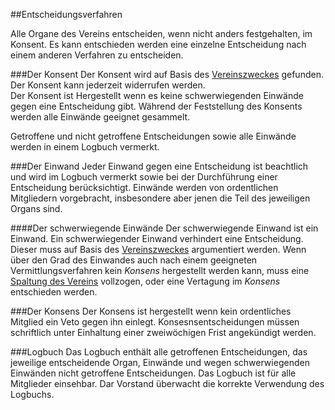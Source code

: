 ##Entscheidungsverfahren

Alle Organe des Vereins entscheiden, wenn nicht anders festgehalten, im Konsent. Es kann entschieden werden eine einzelne Entscheidung nach einem anderen Verfahren zu entscheiden.

###Der Konsent
Der Konsent wird auf Basis des [Vereinszweckes](2-Zweck.md) gefunden. Der Konsent kann jederzeit widerrufen werden.  
Der Konsent ist Hergestellt wenn es keine schwerwiegenden Einwände gegen eine Entscheidung gibt. Während der Feststellung des Konsents werden alle Einwände geeignet gesammelt.

Getroffene und nicht getroffene Entscheidungen sowie alle Einwände werden in einem Logbuch vermerkt.

###Der Einwand
Jeder Einwand gegen eine Entscheidung ist beachtlich und wird im Logbuch vermerkt sowie bei der Durchführung einer Entscheidung berücksichtigt. Einwände werden von ordentlichen Mitgliedern vorgebracht, insbesondere aber jenen die Teil des jeweiligen Organs sind.

####Der schwerwiegende Einwände
Der schwerwiegende Einwand ist ein Einwand. Ein schwerwiegender Einwand verhindert eine Entscheidung. Dieser muss auf Basis des [Vereinszweckes](2-Zweck.md) argumentiert werden. Wenn über den Grad des Einwandes auch nach einem geeigneten Vermittlungsverfahren kein *Konsens* hergestellt werden kann, muss eine [Spaltung des Vereins](x-Spaltung_des_Vereins.md) vollzogen, oder eine Vertagung im *Konsens* entschieden werden.

###Der Konsens
Der Konsens ist hergestellt wenn kein ordentliches Mitglied ein Veto gegen ihn einlegt. Konsesnsentscheidungen müssen schriftlich unter Einhaltung einer zweiwöchigen Frist angekündigt werden.

###Logbuch
Das Logbuch enthält alle getroffenen Entscheidungen, das jeweilige entscheidende Organ, Einwände und wegen schwerwiegenden Einwänden nicht getroffene Entscheidungen. Das Logbuch ist für alle Mitglieder einsehbar. Dar Vorstand überwacht die korrekte Verwendung des Logbuchs.
